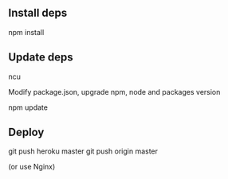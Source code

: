 ## Install deps

npm install

## Update deps

ncu

Modify package.json, upgrade npm, node and packages version

npm update

## Deploy

git push heroku master
git push origin master

(or use Nginx)
